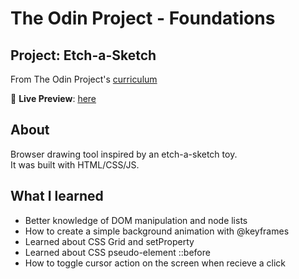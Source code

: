 # The Odin Project - Foundations

## Project: Etch-a-Sketch
From The Odin Project's [curriculum](https://www.theodinproject.com/lessons/foundations-etch-a-sketch)

🔗 **Live Preview**: [here](https://marise-san.github.io/etch-a-sketch)

## About

Browser drawing tool inspired by an etch-a-sketch toy.<br>
It was built with HTML/CSS/JS.

## What I learned

* Better knowledge of DOM manipulation and node lists
* How to create a simple background animation with @keyframes
* Learned about CSS Grid and setProperty
* Learned about CSS pseudo-element ::before
* How to toggle cursor action on the screen when recieve a click
